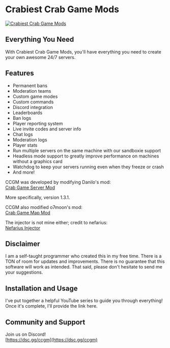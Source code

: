 
# Crabiest Crab Game Mods

[![Crabiest Crab Game Mods](https://i.ibb.co/RgrcnJz/ccgm-long-transparent-cropped-center-small.png)](https://nodesource.com/products/nsolid)

## Everything You Need

With Crabiest Crab Game Mods, you'll have everything you need to create your own awesome 24/7 servers.

## Features

- Permanent bans
- Moderation teams
- Custom game modes
- Custom commands
- Discord integration
- Leaderboards
- Ban logs
- Player reporting system
- Live invite codes and server info
- Chat logs
- Moderation logs
- Player stats
- Run multiple servers on the same machine with our sandboxie support
- Headless mode support to greatly improve performance on machines without a graphics card
- Watchdog to keep your servers running even when they freeze or crash
- And more!

CCGM was developed by modifying Danilo's mod:</br>
[Crab Game Server Mod](https://github.com/Danilo1301/crab-game-server-mod)

More specifically, version 1.3.1.

CCGM also modified o7moon's mod:</br>
[Crab Game Map Mod](https://github.com/o7Moon/CrabGame.MapMod)

The injector is not mine either; credit to nefarius:</br>
[Nefarius Injector](https://github.com/nefarius/Injector)

## Disclaimer

I am a self-taught programmer who created this in my free time. There is a TON of room for updates and improvements. There is no guarantee that this software will work as intended. That said, please don't hesitate to send me your suggestions.

## Installation and Usage

I've put together a helpful YouTube series to guide you through everything!</br>
Once it's complete, I'll provide the link here.

## Community and Support

Join us on Discord!</br>
[https://dsc.gg/ccgm](https://dsc.gg/ccgm)
